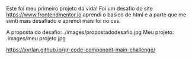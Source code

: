 Este foi meu primeiro projeto da vida!
Foi um desafio do site https://www.frontendmentor.io
aprendi o basico de html e a parte que me senti mais desafiado e aprendi mais foi no css.



A proposta do desafio: ./images/propostadodesafio.jpg
Meu projeto: .images/meu projeto.jpg

https://xyrlan.github.io/qr-code-component-main-challenge/




